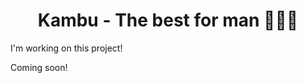 <h1 align="center">Kambu - The best for man 🧑🏻‍💼</h1>
<p>I'm working on this project!</p>
<p>Coming soon!</p>